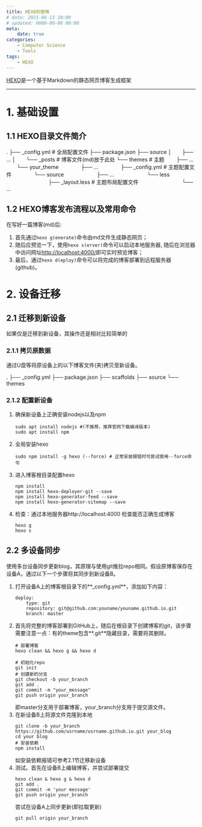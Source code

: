 ```yaml
---
title: HEXO的使用
# date: 2021-06-13 10:00
# updated: 0000-00-00 00:00
meta:
    date: true
categories: 
    - Computer Science
    - Tools
tags:
    - HEXO
---
```


[HEXO](https://hexo.io/zh-cn/)是一个基于Markdown的静态网页博客生成框架

---

<!-- more -->

# 1. 基础设置

## 1.1 HEXO目录文件简介

.
├── _config.yml # 全局配置文件
├── package.json
├── source
│　　├── ...
│　　└── _posts # 博客文件(md)放于此处
└── themes # 主题
　　├── ...
　　└── your_theme
　　　　├── ...
　　　　├── _config.yml # 主题配置文件
　　　　└── source
　　　　　　├── ...
　　　　　　└── less
　　　　　　　　├── _layout.less # 主题布局配置文件
　　　　　　　　└── ...

## 1.2 HEXO博客发布流程以及常用命令

在写好一篇博客(md)后:
1. 首先通过`hexo g(enerate)`命令由md文件生成静态网页；
2. 随后应预览一下，使用`hexo s(erver)`命令可以启动本地服务器,
随后在浏览器中访问网址[http://localhost:4000/](http://localhost:4000/)即可实时预览博客；
3. 最后，通过`hexo d(eploy)`命令可以将完成的博客部署到远程服务器(github)。

# 2. 设备迁移

## 2.1 迁移到新设备

如果仅是迁移到新设备，其操作还是相对比较简单的

### 2.1.1 拷贝原数据

通过U盘等将原设备上的以下博客文件(夹)拷贝至新设备。

.
├── _config.yml
├── package.json
├── scaffolds
├── source
└── themes

### 2.1.2 配置新设备

1. 确保新设备上正确安装nodejs以及npm
    ```shell
    sudo apt install nodejs #(不推荐，推荐官网下载编译版本)
    sudo apt install npm
    ```
2. 全局安装hexo
    ```shell
    sudo npm install -g hexo (--force) # 正常安装报错时可尝试使用--force命令
    ```
3. 进入博客根目录配置hexo
    ```shell
    npm install
    npm install hexo-deployer-git --save
    npm install hexo-generator-feed --save
    npm install hexo-generator-sitemap --save
    ```
4. 检查：通过本地服务器http://localhost:4000 检查能否正确生成博客
    ```shell
    hexo g
    hexo s
    ```

## 2.2 多设备同步

使用多台设备同步更新blog，其原理与使用git推拉repo相同。假设原博客保存在设备A，通过以下一个步骤将其同步到新设备B。

1. 打开设备A上的博客根目录下的**_config.yml**，添加如下内容：
    ```shell
    deploy:
        type: git
        repository: git@github.com:youname/youname.github.io.git
        branch: master
    ```
2. 首先将完整的博客部署到GitHub上，随后在根目录下创建博客的git，该步骤需要注意一点：有的theme包含**.git**隐藏目录，需要将其删除。
    ```shell
    # 部署博客
    hexo clean && hexo g && hexo d

    # 初始化repo
    git init
    # 创建新的分支
    git checkout -b your_branch
    git add .
    git commit -m "your_message"
    git push origin your_branch
    ```
    即master分支用于部署博客，your_branch分支用于提交源文件。
3. 在新设备B上将源文件克隆到本地
    ```shell
    git clone -b your_branch https://github.com/usrname/usrname.github.io.git your_blog
    cd your blog
    # 安装依赖
    npm install
    ```
    如安装依赖报错可参考2.1节迁移新设备
4. 测试。首先在设备B上编辑博客，并尝试部署提交
    ```shell
    hexo clean & hexo g & hexo d
    git add .
    git commit -m 'your message'
    git push origin your_branch
    ```
    尝试在设备A上同步更新(即拉取更新)
    ```shell
    git pull origin your_branch
    ```